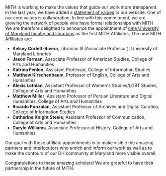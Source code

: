MITH is working to make the values that guide our work more transparent. In the last year, we have added a [statement of values](http://mith.umd.edu/about/values/) to our website. One of our core values is collaboration. In line with this commitment, we are growing the network of people who have formal relationships with MITH. We are therefore delighted to announce the appointment of [nine University of Maryland faculty and librarians](https://mith.umd.edu/people/) as the first MITH Affiliates. The new MITH Affiliates are:

- **Kelsey Corlett-Rivera**, Librarian III (Associate Professor), University of Maryland Libraries
- **Jason Farman**, Associate Professor of American Studies, College of Arts and Humanities
- **Katrina Fenlon**, Assistant Professor, College of Information Studies
- **Matthew Kirschenbaum**, Professor of English, College of Arts and Humanities
- **Alexis Lothian**, Assistant Professor of Women's Studies/LGBT Studies, College of Arts and Humanities
- **Matthew Miller**, Assistant Professor of Persian Literature and Digital Humanities, College of Arts and Humanities
- **Ricardo Punzalan**, Assistant Professor of Archives and Digital Curation, College of Information Studies
- **Catherine Knight Steele**, Assistant Professor of Communication, College of Arts and Humanities
- **Daryle Williams**, Associate Professor of History, College of Arts and Humanities

Our goal with these affiliate appointments is to make visible the amazing partners and interlocutors who enrich and inform our work as well as to make the contours of our DH community at Maryland more visible overall.

Congratulations to these amazing scholars! We are grateful to have their partnership in the future of MITH.